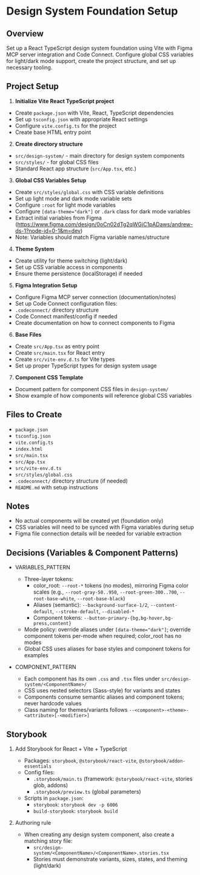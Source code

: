 <!-- 244f13d4-d14f-48a8-8f99-d434075c9010 3e16cd8f-02f5-4fb9-8206-b7aa7e0387e5 -->
# Design System Foundation Setup

## Overview

Set up a React TypeScript design system foundation using Vite with Figma MCP server integration and Code Connect. Configure global CSS variables for light/dark mode support, create the project structure, and set up necessary tooling.

## Project Setup

1. **Initialize Vite React TypeScript project**

- Create `package.json` with Vite, React, TypeScript dependencies
- Set up `tsconfig.json` with appropriate React settings
- Configure `vite.config.ts` for the project
- Create base HTML entry point

2. **Create directory structure**

- `src/design-system/` - main directory for design system components
- `src/styles/` - for global CSS files
- Standard React app structure (`src/App.tsx`, etc.)

3. **Global CSS Variables Setup**

- Create `src/styles/global.css` with CSS variable definitions
- Set up light mode and dark mode variable sets
- Configure `:root` for light mode variables
- Configure `[data-theme="dark"]` or `.dark` class for dark mode variables
- Extract initial variables from Figma (https://www.figma.com/design/0oCn02dTg2qWGiC1pADaws/andrew-ds-1?node-id=0-1&m=dev)
- Note: Variables should match Figma variable names/structure

4. **Theme System**

- Create utility for theme switching (light/dark)
- Set up CSS variable access in components
- Ensure theme persistence (localStorage) if needed

5. **Figma Integration Setup**

- Configure Figma MCP server connection (documentation/notes)
- Set up Code Connect configuration files:
- `.codeconnect/` directory structure
- Code Connect manifest/config if needed
- Create documentation on how to connect components to Figma

6. **Base Files**

- Create `src/App.tsx` as entry point
- Create `src/main.tsx` for React entry
- Create `src/vite-env.d.ts` for Vite types
- Set up proper TypeScript types for design system usage

7. **Component CSS Template**

- Document pattern for component CSS files in `design-system/`
- Show example of how components will reference global CSS variables

## Files to Create

- `package.json`
- `tsconfig.json`
- `vite.config.ts`
- `index.html`
- `src/main.tsx`
- `src/App.tsx`
- `src/vite-env.d.ts`
- `src/styles/global.css`
- `.codeconnect/` directory structure (if needed)
- `README.md` with setup instructions

## Notes

- No actual components will be created yet (foundation only)
- CSS variables will need to be synced with Figma variables during setup
- Figma file connection details will be needed for variable extraction

## Decisions (Variables & Component Patterns)

- VARIABLES_PATTERN
  - Three-layer tokens:
    - color_root: `--root-*` tokens (no modes), mirroring Figma color scales (e.g., `--root-gray-50..950`, `--root-green-300..700`, `--root-base-white`, `--root-base-black`)
    - Aliases (semantic): `--background-surface-1/2`, `--content-default`, `--stroke-default`, `--disabled-*`
    - Component tokens: `--button-primary-{bg,bg-hover,bg-press,content}`
  - Mode policy: override aliases under `[data-theme="dark"]`; override component tokens per-mode when required; color_root has no modes
  - Global CSS uses aliases for base styles and component tokens for examples

- COMPONENT_PATTERN
  - Each component has its own `.css` and `.tsx` files under `src/design-system/<ComponentName>/`
  - CSS uses nested selectors (Sass-style) for variants and states
  - Components consume semantic aliases and component tokens; never hardcode values
  - Class naming for themes/variants follows `--<component>-<theme>-<attribute>[-<modifier>]`

## Storybook

1. Add Storybook for React + Vite + TypeScript
   - Packages: `storybook`, `@storybook/react-vite`, `@storybook/addon-essentials`
   - Config files:
     - `.storybook/main.ts` (framework: `@storybook/react-vite`, stories glob, addons)
     - `.storybook/preview.ts` (global parameters)
   - Scripts in `package.json`:
     - `storybook`: `storybook dev -p 6006`
     - `build-storybook`: `storybook build`

2. Authoring rule
   - When creating any design system component, also create a matching story file:
     - `src/design-system/<ComponentName>/<ComponentName>.stories.tsx`
     - Stories must demonstrate variants, sizes, states, and theming (light/dark)